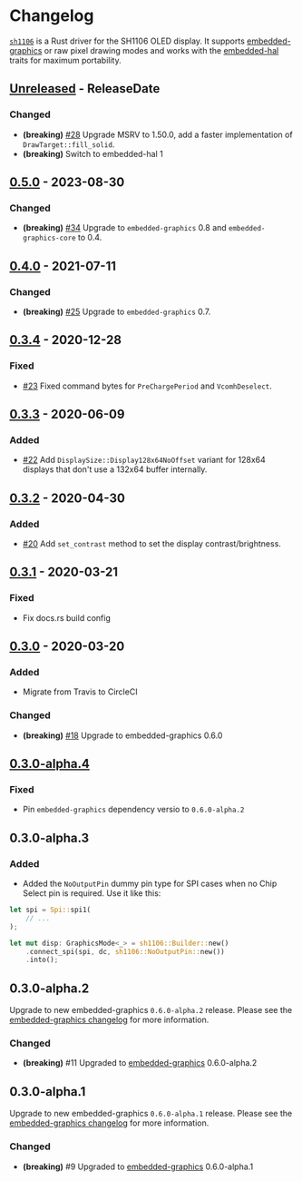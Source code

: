 # Changelog

[`sh1106`](https://crates.io/crates/sh1106) is a Rust driver for the SH1106 OLED display. It
supports [embedded-graphics](https://crates.io/crates/embedded-graphics) or raw pixel drawing modes
and works with the [embedded-hal](crates.io/crates/embedded-hal) traits for maximum portability.

<!-- next-header -->

## [Unreleased] - ReleaseDate

### Changed

- **(breaking)** [#28](https://github.com/jamwaffles/sh1106/pull/28) Upgrade MSRV to 1.50.0, add a
  faster implementation of `DrawTarget::fill_solid`.
- **(breaking)** Switch to embedded-hal 1

## [0.5.0] - 2023-08-30

### Changed

- **(breaking)** [#34](https://github.com/jamwaffles/sh1106/pull/34) Upgrade to `embedded-graphics`
  0.8 and `embedded-graphics-core` to 0.4.


## [0.4.0] - 2021-07-11

### Changed

- **(breaking)** [#25](https://github.com/jamwaffles/sh1106/pull/25) Upgrade to `embedded-graphics`
  0.7.

## [0.3.4] - 2020-12-28

### Fixed

- [#23](https://github.com/jamwaffles/sh1106/pull/23) Fixed command bytes for `PreChargePeriod` and
  `VcomhDeselect`.

## [0.3.3] - 2020-06-09

### Added

- [#22](https://github.com/jamwaffles/sh1106/pull/22) Add `DisplaySize::Display128x64NoOffset`
  variant for 128x64 displays that don't use a 132x64 buffer internally.

## [0.3.2] - 2020-04-30

### Added

- [#20](https://github.com/jamwaffles/sh1106/pull/20) Add `set_contrast` method to set the display
  contrast/brightness.

## [0.3.1] - 2020-03-21

### Fixed

- Fix docs.rs build config

## [0.3.0] - 2020-03-20

### Added

- Migrate from Travis to CircleCI

### Changed

- **(breaking)** [#18](https://github.com/jamwaffles/sh1106/pull/18) Upgrade to embedded-graphics
  0.6.0

## [0.3.0-alpha.4]

### Fixed

- Pin `embedded-graphics` dependency versio to `0.6.0-alpha.2`

## 0.3.0-alpha.3

### Added

- Added the `NoOutputPin` dummy pin type for SPI cases when no Chip Select pin is required. Use it
  like this:

```rust
let spi = Spi::spi1(
    // ...
);

let mut disp: GraphicsMode<_> = sh1106::Builder::new()
    .connect_spi(spi, dc, sh1106::NoOutputPin::new())
    .into();
```

## 0.3.0-alpha.2

Upgrade to new embedded-graphics `0.6.0-alpha.2` release. Please see the
[embedded-graphics changelog](https://github.com/jamwaffles/embedded-graphics/blob/c0ed1700635f307a4c5114fec1769147878fd584/CHANGELOG.md)
for more information.

### Changed

- **(breaking)** #11 Upgraded to [embedded-graphics](https://crates.io/crates/embedded-graphics)
  0.6.0-alpha.2

## 0.3.0-alpha.1

Upgrade to new embedded-graphics `0.6.0-alpha.1` release. Please see the
[embedded-graphics changelog](https://github.com/jamwaffles/embedded-graphics/blob/embedded-graphics-v0.6.0-alpha.1/CHANGELOG.md)
for more information.

### Changed

- **(breaking)** #9 Upgraded to [embedded-graphics](https://crates.io/crates/embedded-graphics)
  0.6.0-alpha.1

<!-- next-url -->
[unreleased]: https://github.com/jamwaffles/sh1106/compare/v0.5.0...HEAD

[0.5.0]: https://github.com/jamwaffles/sh1106/compare/v0.4.0...v0.5.0
[0.4.0]: https://github.com/jamwaffles/sh1106/compare/v0.3.4...v0.4.0
[0.3.4]: https://github.com/jamwaffles/sh1106/compare/v0.3.3...v0.3.4
[0.3.3]: https://github.com/jamwaffles/sh1106/compare/v0.3.2...v0.3.3
[0.3.2]: https://github.com/jamwaffles/sh1106/compare/v0.3.1...v0.3.2
[0.3.1]: https://github.com/jamwaffles/sh1106/compare/v0.3.0...v0.3.1
[0.3.0]: https://github.com/jamwaffles/sh1106/compare/v0.3.0-alpha.4...v0.3.0
[0.3.0-alpha.4]: https://github.com/jamwaffles/sh1106/compare/v0.3.0-alpha.3...v0.3.0-alpha.4
[0.3.0-alpha.3]: https://github.com/jamwaffles/sh1106/compare/v0.3.0-alpha.2...v0.3.0-alpha.3
